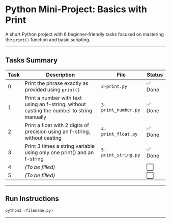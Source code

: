 # Python Mini-Project: Basics with Print

A short Python project with 6 beginner-friendly tasks focused on mastering the `print()` function and basic scripting.

---

## Tasks Summary

| Task | Description                                          | File         | Status |
| ---- | ---------------------------------------------------- | ------------ | ------ |
| 0    | Print the phrase exactly as provided using `print()` | `2-print.py` | ✅ Done |
| 1    | Print a number with text using an f-string, without casting the number to string manually |`3-print_number.py`| ✅ Done |
| 2    | Print a float with 2 digits of precision using an f-string, without casting|`4-print_float.py`|✅ Done|
| 3    | Print 3 times a string variable using only one print() and an f-string|`5-print_string.py`|✅ Done|
| 4    | *(To be filled)*                                     |              | ⬜      |
| 5    | *(To be filled)*                                     |              | ⬜      |

---

## Run Instructions

```bash
python3 <filename.py>
```

---
